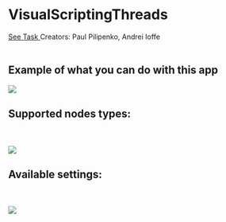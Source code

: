 # VisualScriptingThreads

<a href="https://github.com/paulpCODE/VisualScriptingThreads/blob/main/task/task.pdf">See Task </a>
Creators: Paul Pilipenko, Andrei Ioffe
<br><br>
<h2 align="left">Example of what you can do with this app</h2>
<img src="https://user-images.githubusercontent.com/55048168/145182150-9243090f-0fd1-4ada-a070-c08abb86ff02.png">
  
<h2 align="left">Supported nodes types: </h2>
  <br><br>
<img src="https://user-images.githubusercontent.com/55048168/145182372-afd01fa5-5bd6-4705-a0f2-0ef46feb23b4.png">
<h2 align="left">Available settings:</h2>
  <br><br>
<img src="https://user-images.githubusercontent.com/55048168/145182639-2dda40f0-957d-49dd-a8dd-b1f21c535bef.png">

  
